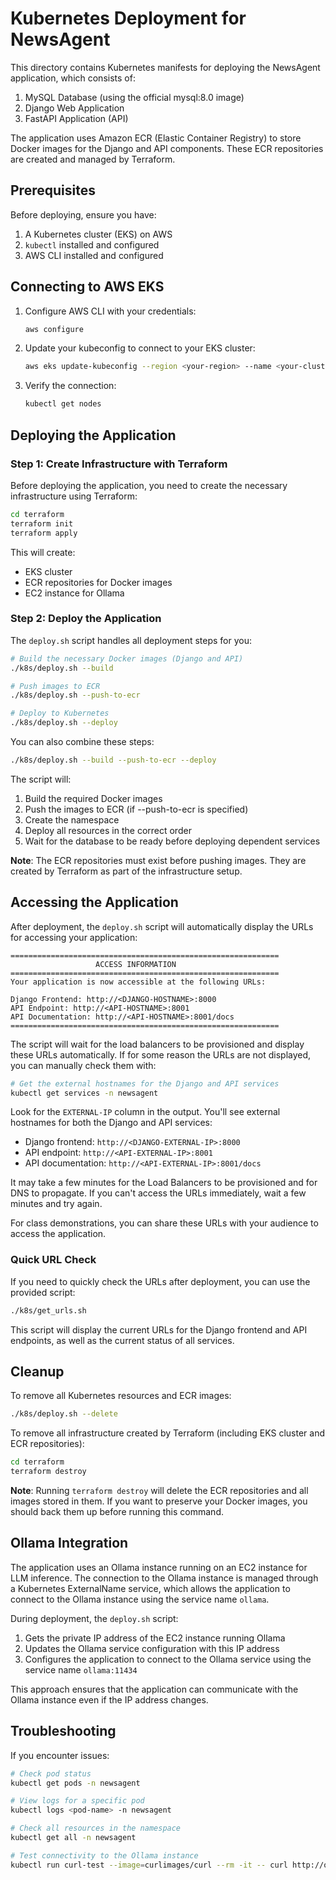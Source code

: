 # Kubernetes Deployment for NewsAgent

This directory contains Kubernetes manifests for deploying the NewsAgent application, which consists of:

1. MySQL Database (using the official mysql:8.0 image)
2. Django Web Application
3. FastAPI Application (API)

The application uses Amazon ECR (Elastic Container Registry) to store Docker images for the Django and API components. These ECR repositories are created and managed by Terraform.

## Prerequisites

Before deploying, ensure you have:

1. A Kubernetes cluster (EKS) on AWS
2. `kubectl` installed and configured
3. AWS CLI installed and configured

## Connecting to AWS EKS

1. Configure AWS CLI with your credentials:
   ```bash
   aws configure
   ```

2. Update your kubeconfig to connect to your EKS cluster:
   ```bash
   aws eks update-kubeconfig --region <your-region> --name <your-cluster-name>
   ```

3. Verify the connection:
   ```bash
   kubectl get nodes
   ```

## Deploying the Application

### Step 1: Create Infrastructure with Terraform

Before deploying the application, you need to create the necessary infrastructure using Terraform:

```bash
cd terraform
terraform init
terraform apply
```

This will create:
- EKS cluster
- ECR repositories for Docker images
- EC2 instance for Ollama

### Step 2: Deploy the Application

The `deploy.sh` script handles all deployment steps for you:

```bash
# Build the necessary Docker images (Django and API)
./k8s/deploy.sh --build

# Push images to ECR
./k8s/deploy.sh --push-to-ecr

# Deploy to Kubernetes
./k8s/deploy.sh --deploy
```

You can also combine these steps:
```bash
./k8s/deploy.sh --build --push-to-ecr --deploy
```

The script will:
1. Build the required Docker images
2. Push the images to ECR (if --push-to-ecr is specified)
3. Create the namespace
4. Deploy all resources in the correct order
5. Wait for the database to be ready before deploying dependent services

**Note**: The ECR repositories must exist before pushing images. They are created by Terraform as part of the infrastructure setup.

## Accessing the Application

After deployment, the `deploy.sh` script will automatically display the URLs for accessing your application:

```
============================================================
                   ACCESS INFORMATION                       
============================================================
Your application is now accessible at the following URLs:

Django Frontend: http://<DJANGO-HOSTNAME>:8000
API Endpoint: http://<API-HOSTNAME>:8001
API Documentation: http://<API-HOSTNAME>:8001/docs
============================================================
```

The script will wait for the load balancers to be provisioned and display these URLs automatically. If for some reason the URLs are not displayed, you can manually check them with:

```bash
# Get the external hostnames for the Django and API services
kubectl get services -n newsagent
```

Look for the `EXTERNAL-IP` column in the output. You'll see external hostnames for both the Django and API services:

- Django frontend: `http://<DJANGO-EXTERNAL-IP>:8000`
- API endpoint: `http://<API-EXTERNAL-IP>:8001`
- API documentation: `http://<API-EXTERNAL-IP>:8001/docs`

It may take a few minutes for the Load Balancers to be provisioned and for DNS to propagate. If you can't access the URLs immediately, wait a few minutes and try again.

For class demonstrations, you can share these URLs with your audience to access the application.

### Quick URL Check

If you need to quickly check the URLs after deployment, you can use the provided script:

```bash
./k8s/get_urls.sh
```

This script will display the current URLs for the Django frontend and API endpoints, as well as the current status of all services.

## Cleanup

To remove all Kubernetes resources and ECR images:

```bash
./k8s/deploy.sh --delete
```

To remove all infrastructure created by Terraform (including EKS cluster and ECR repositories):

```bash
cd terraform
terraform destroy
```

**Note**: Running `terraform destroy` will delete the ECR repositories and all images stored in them. If you want to preserve your Docker images, you should back them up before running this command.

## Ollama Integration

The application uses an Ollama instance running on an EC2 instance for LLM inference. The connection to the Ollama instance is managed through a Kubernetes ExternalName service, which allows the application to connect to the Ollama instance using the service name `ollama`.

During deployment, the `deploy.sh` script:
1. Gets the private IP address of the EC2 instance running Ollama
2. Updates the Ollama service configuration with this IP address
3. Configures the application to connect to the Ollama service using the service name `ollama:11434`

This approach ensures that the application can communicate with the Ollama instance even if the IP address changes.

## Troubleshooting

If you encounter issues:

```bash
# Check pod status
kubectl get pods -n newsagent

# View logs for a specific pod
kubectl logs <pod-name> -n newsagent

# Check all resources in the namespace
kubectl get all -n newsagent

# Test connectivity to the Ollama instance
kubectl run curl-test --image=curlimages/curl --rm -it -- curl http://ollama:11434/api/tags
